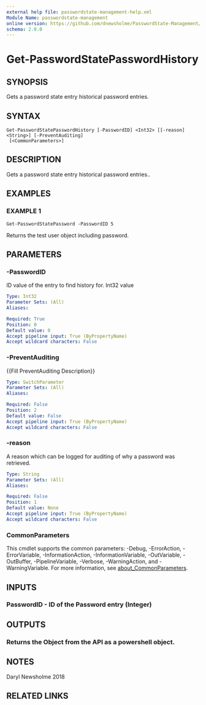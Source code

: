 ```yaml
---
external help file: passwordstate-management-help.xml
Module Name: passwordstate-management
online version: https://github.com/dnewsholme/PasswordState-Management/blob/master/docs/Get-PasswordStatePasswordHistory.md
schema: 2.0.0
---
```


# Get-PasswordStatePasswordHistory

## SYNOPSIS
Gets a password state entry historical password entries.

## SYNTAX

```
Get-PasswordStatePasswordHistory [-PasswordID] <Int32> [[-reason] <String>] [-PreventAuditing]
 [<CommonParameters>]
```

## DESCRIPTION
Gets a password state entry historical password entries..

## EXAMPLES

### EXAMPLE 1
```
Get-PasswordStatePassword -PasswordID 5
```

Returns the test user object including password.

## PARAMETERS

### -PasswordID
ID value of the entry to find history for.
Int32 value

```yaml
Type: Int32
Parameter Sets: (All)
Aliases:

Required: True
Position: 0
Default value: 0
Accept pipeline input: True (ByPropertyName)
Accept wildcard characters: False
```

### -PreventAuditing
{{Fill PreventAuditing Description}}

```yaml
Type: SwitchParameter
Parameter Sets: (All)
Aliases:

Required: False
Position: 2
Default value: False
Accept pipeline input: True (ByPropertyName)
Accept wildcard characters: False
```

### -reason
A reason which can be logged for auditing of why a password was retrieved.

```yaml
Type: String
Parameter Sets: (All)
Aliases:

Required: False
Position: 1
Default value: None
Accept pipeline input: True (ByPropertyName)
Accept wildcard characters: False
```

### CommonParameters
This cmdlet supports the common parameters: -Debug, -ErrorAction, -ErrorVariable, -InformationAction, -InformationVariable, -OutVariable, -OutBuffer, -PipelineVariable, -Verbose, -WarningAction, and -WarningVariable. For more information, see [about_CommonParameters](http://go.microsoft.com/fwlink/?LinkID=113216).

## INPUTS

### PasswordID - ID of the Password entry (Integer)
## OUTPUTS

### Returns the Object from the API as a powershell object.
## NOTES
Daryl Newsholme 2018

## RELATED LINKS
